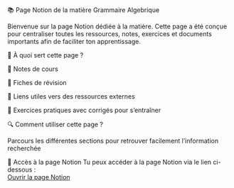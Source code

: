 📚 Page Notion de la matière Grammaire Algebrique

Bienvenue sur la page Notion dédiée à la matière.
Cette page a été conçue pour centraliser toutes les ressources, notes, exercices et documents importants afin de faciliter ton apprentissage.

🚀 À quoi sert cette page ?

📖 Notes de cours

📝 Fiches de révision

🔗 Liens utiles vers des ressources externes

🧩 Exercices pratiques avec corrigés pour s’entraîner

🔍 Comment utiliser cette page ?

Parcours les différentes sections pour retrouver facilement l’information recherchée

🔗 Accès à la page Notion
Tu peux accéder à la page Notion via le lien ci-dessous :  
[Ouvrir la page Notion](https://resolute-lifeboat-dd6.notion.site/ebd/26c86322f94980128870d255bd04cc96)

